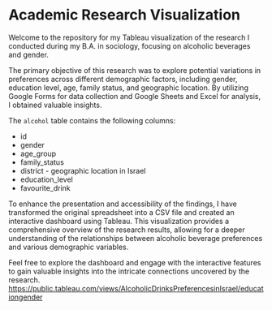 # Academic Research Visualization
Welcome to the repository for my Tableau visualization of the research I conducted during my B.A. in sociology, focusing on alcoholic beverages and gender. 

The primary objective of this research was to explore potential variations in preferences across different demographic factors, including gender, education level, age, family status, and geographic location. By utilizing Google Forms for data collection and Google Sheets and Excel for analysis, I obtained valuable insights.

The `alcohol` table contains the following columns:

- id
- gender
- age_group
- family_status
- district - geographic location in Israel
- education_level
- favourite_drink

To enhance the presentation and accessibility of the findings, I have transformed the original spreadsheet into a CSV file and created an interactive dashboard using Tableau. This visualization provides a comprehensive overview of the research results, allowing for a deeper understanding of the relationships between alcoholic beverage preferences and various demographic variables.

Feel free to explore the dashboard and engage with the interactive features to gain valuable insights into the intricate connections uncovered by the research.
https://public.tableau.com/views/AlcoholicDrinksPreferencesinIsrael/educationgender 
